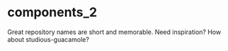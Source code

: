 # components_2
Great repository names are short and memorable. Need inspiration? How about studious-guacamole? 
